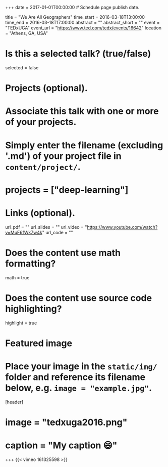 +++
date = 2017-01-01T00:00:00  # Schedule page publish date.

title = "We Are All Geographers"
time_start = 2016-03-18T13:00:00
time_end = 2016-03-18T17:00:00
abstract = ""
abstract_short = ""
event = "TEDxUGA"
event_url = "https://www.ted.com/tedx/events/16642"
location = "Athens, GA, USA"

# Is this a selected talk? (true/false)
selected = false

# Projects (optional).
#   Associate this talk with one or more of your projects.
#   Simply enter the filename (excluding '.md') of your project file in `content/project/`.

# projects = ["deep-learning"]

# Links (optional).
url_pdf = ""
url_slides = ""
url_video = "https://www.youtube.com/watch?v=MuF6fWk7w4k"
url_code = ""

# Does the content use math formatting?
math = true

# Does the content use source code highlighting?
highlight = true

# Featured image
# Place your image in the `static/img/` folder and reference its filename below, e.g. `image = "example.jpg"`.
[header]
# image = "tedxuga2016.png"
# caption = "My caption :smile:"

+++
{{< vimeo 161325598 >}}

